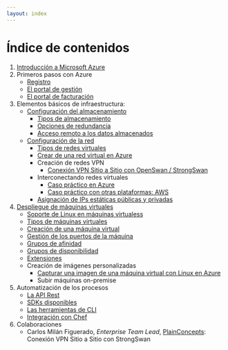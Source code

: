 ```yaml
---
layout: index
---
```


# Índice de contenidos

1. [Introducción a Microsoft Azure](azure-whatitis "Introducción a Microsoft Azure")
2. Primeros pasos con Azure
    - [Registro](azure-register "Registro")
	- [El portal de gestión](azure-managementPortal "El portal de gestión")
	- [El portal de facturación](azure-billingPortal "El portal de facturación")
3. Elementos básicos de infraestructura:
    - [Configuración del almacenamiento](storage-start "Configuración del almacenamiento")
		- [Tipos de almacenamiento](storage-types "Tipos de almacenamiento Azure Storage") 
		- [Opciones de redundancia](storage-redundancy "Tipos de redundancia en Azure Storage")
		- [Acceso remoto a los datos almacenados](storage-remoteAccess "Acceso remoto a Azure Storage")
	- [Configuración de la red](networking-start "Configuración de la red")
	    - [Tipos de redes virtuales](networking-types "Tipos de redes virtuales")
		- [Crear de una red virtual en Azure](networking-create-virtualNetwork-cloud "Crear una red virtual en Azure")
		- Creación de redes VPN
			- [Conexión VPN Sitio a Sitio con OpenSwan / StrongSwan](networking-create-virtualNetwork-site2site "Conexión VPN Sitio a Sitio con OpenSwan")
		- Interconectando redes virtuales
			- [Caso práctico en Azure](networking-create-virtualNetwork-crossVnetAzure "Caso práctico en Azure")
			- [Caso práctico con otras plataformas: AWS](networking-create-virtualNetwork-crossVnetAWS "Caso práctico con otras plataformas: AWS")
		- [Asignación de IPs estáticas públicas y privadas](networking-ipAddressing "Asignación de IPs estáticas públicas y privadas")
4. [Despliegue de máquinas virtuales](virtualmachines-start "Despliegue de máquinas virtuales")
    - [Soporte de Linux en máquinas virtualess](virtualmachines-linux-supportedDistros "Soporte de Linux en máquinas virtuales") 
	- [Tipos de máquinas virtuales](virtualmachines-types "Tipos de máquinas virtuales")
	- [Creación de una máquina virtual](virtualmachines-linux-create-UbuntuGnome "Creación de una máquina virtual") 
	- [Gestión de los puertos de la máquina](virtualmachines-create-endpoints "Gestión de los puertos de la máquina")
	- [Grupos de afinidad](virtualmachines-affinityGroups "Grupos de afinidad")
	- [Grupos de disponibilidad](virtualmachines-availabilitySets "Grupos de disponibilidad")
	- [Extensiones](virtualmachines-extensions "Extensiones")
	- Creación de imágenes personalizadas
		- [Capturar una imagen de una máquina virtual con Linux en Azure](virtualmachines-linux-create-linuxImage "Capturar una imagen de una máquina virtual con Linux en Azure")
		- Subir máquinas on-premise
5. Automatización de los procesos
	- [La API Rest](automation-api-rest "La API Rest")
	- [SDKs disponibles ](automation-sdks "SDKs disponibles ")
	- [Las herramientas de CLI](automation-cli "Las herramientas de CLI")
	- [Integración con Chef](automation-chef "Integración con Chef")
6. Colaboraciones
    - Carlos Milán Figuerado, *Enterprise Team Lead*, [PlainConcepts](http://enterprise.plainconcepts.com/ "PlainConcepts"): Conexión VPN Sitio a Sitio con StrongSwan
